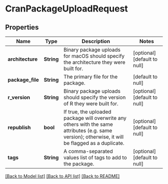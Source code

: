 # CranPackageUploadRequest

## Properties
Name | Type | Description | Notes
------------ | ------------- | ------------- | -------------
**architecture** | **String** | Binary package uploads for macOS should specify the architecture they were built for. | [optional] [default to null]
**package_file** | **String** | The primary file for the package. | [default to null]
**r_version** | **String** | Binary package uploads should specify the version of R they were built for. | [optional] [default to null]
**republish** | **bool** | If true, the uploaded package will overwrite any others with the same attributes (e.g. same version); otherwise, it will be flagged as a duplicate. | [optional] [default to null]
**tags** | **String** | A comma-separated values list of tags to add to the package. | [optional] [default to null]

[[Back to Model list]](../README.md#documentation-for-models) [[Back to API list]](../README.md#documentation-for-api-endpoints) [[Back to README]](../README.md)


